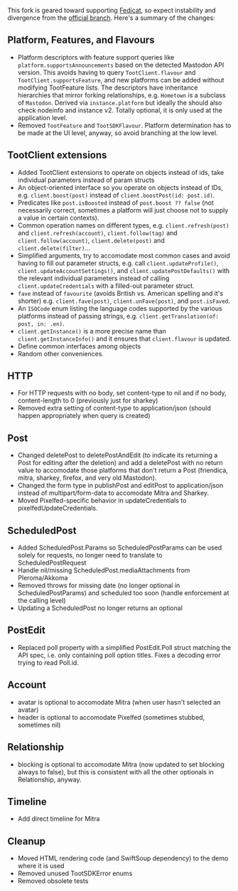 This fork is geared toward supporting [Fedicat](https://fedicat.com), so expect instability and divergence from the [official branch](https://github.com/TootSDK/TootSDK). Here's a summary of the changes:

## Platform, Features, and Flavours

- Platform descriptors with feature support queries like `platform.supportsAnnouncements` based on the detected Mastodon API version. This avoids having to query `TootClient.flavour` and `TootClient.supportsFeature`, and new platforms can be added without modifying TootFeature lists. The descriptors have inheritance hierarchies that mirror forking relationships, e.g. `Hometown` is a subclass of `Mastodon`. Derived via `instance.platform` but ideally the should also check nodeinfo and instance v2. Totally optional, it is only used at the application level.
- Removed `TootFeature` and `TootSDKFlavour`. Platform determination has to be made at the UI level, anyway, so avoid branching at the low level.

## TootClient extensions

- Added TootClient extensions to operate on objects instead of ids, take individual parameters instead of param structs
- An object-oriented interface so you operate on objects instead of IDs, e.g. `client.boost(post)` instead of `client.boostPost(id: post.id)`.
- Predicates like `post.isBoosted` instead of `post.boost ?? false` (not necessarily correct, sometimes a platform will just choose not to supply a value in certain contexts).
- Common operation names on different types, e.g. `client.refresh(post)` and `client.refresh(account)`, `client.follow(tag)` and `client.follow(account)`, `client.delete(post)` and `client.delete(filter)`...
- Simplified arguments, try to accomodate most common cases and avoid having to fill out parameter structs, e.g. call `client.updateProfile()`, `client.updateAccountSettings()`, and `client.updatePostDefaults()` with the relevant individual parameters instead of calling `client.updateCredentials` with a filled-out parameter struct.
- `fave` instead of `favourite` (avoids British vs. American spelling and it's shorter) e.g. `client.fave(post)`, `client.unFave(post)`, and `post.isFaved`.
- An `ISOCode` enum listing the language codes supported by the various platforms instead of passing strings, e.g. `client.getTranslation(of: post, in: .en)`.
- `client.getInstance()` is a more precise name than `client.getInstanceInfo()` and it ensures that `client.flavour` is updated.
- Define common interfaces among objects
- Random other conveniences.

## HTTP
- For HTTP requests with no body, set content-type to nil and if no body, content-length to 0 (previously just for sharkey)
- Removed extra setting of content-type to application/json (should happen appropriately when query is created)

## Post

- Changed deletePost to deletePostAndEdit (to indicate its returning a Post for editing after the deletion) and add a deletePost with no return value to accomodate those platforms that don't return a Post (friendica, mitra, sharkey, firefox, and very old Mastodon).
- Changed the form type in publishPost and editPost to application/json instead of multipart/form-data to accomodate Mitra and Sharkey.
- Moved Pixelfed-specific behavior in updateCredentials to pixelfedUpdateCredentials.

## ScheduledPost

- Added ScheduledPost.Params so ScheduledPostParams can be used solely for requests, no longer need to translate to ScheduledPostRequest
- Handle nil/missing ScheduledPost.mediaAttachments from Pleroma/Akkoma
- Removed throws for missing date (no longer optional in ScheduledPostParams) and scheduled too soon (handle enforcement at the calling level)
- Updating a ScheduledPost no longer returns an optional

## PostEdit

- Replaced poll property with a simplified PostEdit.Poll struct matching the API spec, i.e. only containing poll option titles. Fixes a decoding error trying to read Poll.id.

## Account

- avatar is optional to accomodate Mitra (when user hasn't selected an avatar)
- header is optional to accomodate Pixelfed (sometimes stubbed, sometimes nil)

## Relationship

- blocking is optional to accomodate Mitra (now updated to set blocking always to false), but this is consistent with all the other optionals in Relationship, anyway.

## Timeline

- Add direct timeline for Mitra

## Cleanup

- Moved HTML rendering code (and SwiftSoup dependency) to the demo where it is used
- Removed unused TootSDKError enums
- Removed obsolete tests


